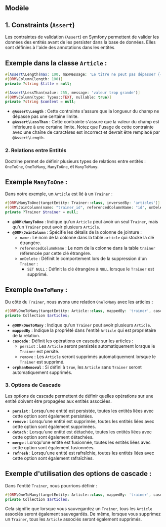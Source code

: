 ## Modèle 

## 1. Constraints (`Assert`)

Les contraintes de validation (`Assert`) en Symfony permettent de valider les données des entités avant de les persister dans la base de données. Elles sont définies à l'aide des annotations dans les entités.

## Exemple dans la classe `Article` :

```php
#[Assert\Length(max: 100, maxMessage: 'Le titre ne peut pas dépasser {{ limit }} caractères.')]
#[ORM\Column(length: 100)]
private ?string $title = null;

#[Assert\LessThan(value: 255, message: 'valeur trop grande')]
#[ORM\Column(type: Types::TEXT, nullable: true)]
private ?string $content = null;
```

- **`@Assert\Length`** : Cette contrainte s'assure que la longueur du champ ne dépasse pas une certaine limite.
- **`@Assert\LessThan`** : Cette contrainte s'assure que la valeur du champ est inférieure à une certaine limite. Notez que l'usage de cette contrainte avec une chaîne de caractères est incorrect et devrait être remplacé par `@Assert\Length`.

### 2. Relations entre Entités

Doctrine permet de définir plusieurs types de relations entre entités : `OneToOne`, `OneToMany`, `ManyToOne`, et `ManyToMany`.

## Exemple `ManyToOne` :

Dans notre exemple, un `Article` est lié à un `Trainer` :

```php
#[ORM\ManyToOne(targetEntity: Trainer::class, inversedBy: 'articles')]
#[ORM\JoinColumn(name: "trainer_id", referencedColumnName: "id", onDelete: "SET NULL")]
private ?Trainer $trainer = null;
```

- **`@ORM\ManyToOne`** : Indique qu'un `Article` peut avoir un seul `Trainer`, mais qu'un `Trainer` peut avoir plusieurs `Article`.
- **`@ORM\JoinColumn`** : Spécifie les détails de la colonne de jointure :
  - `name` : Le nom de la colonne dans la table `article` qui stocke la clé étrangère.
  - `referencedColumnName` : Le nom de la colonne dans la table `trainer` référencée par cette clé étrangère.
  - `onDelete` : Définit le comportement lors de la suppression d'un `Trainer` :
    - `SET NULL` : Définit la clé étrangère à `NULL` lorsque le `Trainer` est supprimé.

## Exemple `OneToMany` :

Du côté du `Trainer`, nous avons une relation `OneToMany` avec les articles :

```php
#[ORM\OneToMany(targetEntity: Article::class, mappedBy: 'trainer', cascade: ['persist', 'remove'], orphanRemoval: false)]
private Collection $articles;
```

- **`@ORM\OneToMany`** : Indique qu'un `Trainer` peut avoir plusieurs `Article`.
- **`mappedBy`** : Indique la propriété dans l'entité `Article` qui est propriétaire de la relation.
- **`cascade`** : Définit les opérations en cascade sur les articles :
  - `persist` : Les `Article` seront persistés automatiquement lorsque le `Trainer` est persité.
  - `remove` : Les `Article` seront supprimés automatiquement lorsque le `Trainer` est supprimé.
- **`orphanRemoval`** : Si défini à `true`, les `Article` sans `Trainer` seront automatiquement supprimés.

### 3. Options de Cascade

Les options de cascade permettent de définir quelles opérations sur une entité doivent être propagées aux entités associées.

- **`persist`** : Lorsqu'une entité est persistée, toutes les entités liées avec cette option sont également persistées.
- **`remove`** : Lorsqu'une entité est supprimée, toutes les entités liées avec cette option sont également supprimées.
- **`detach`** : Lorsqu'une entité est détachée, toutes les entités liées avec cette option sont également détachées.
- **`merge`** : Lorsqu'une entité est fusionnée, toutes les entités liées avec cette option sont également fusionnées.
- **`refresh`** : Lorsqu'une entité est rafraîchie, toutes les entités liées avec cette option sont également rafraîchies.

## Exemple d'utilisation des options de cascade :

Dans l'entité `Trainer`, nous pourrions définir :

```php
#[ORM\OneToMany(targetEntity: Article::class, mappedBy: 'trainer', cascade: ['persist', 'remove'])]
private Collection $articles;
```

Cela signifie que lorsque vous sauvegardez un `Trainer`, tous les `Article` associés seront également sauvegardés. De même, lorsque vous supprimez un `Trainer`, tous les `Article` associés seront également supprimés.
